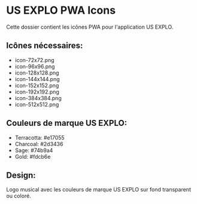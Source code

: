 # US EXPLO PWA Icons

Cette dossier contient les icônes PWA pour l'application US EXPLO.

## Icônes nécessaires:
- icon-72x72.png
- icon-96x96.png  
- icon-128x128.png
- icon-144x144.png
- icon-152x152.png
- icon-192x192.png
- icon-384x384.png
- icon-512x512.png

## Couleurs de marque US EXPLO:
- Terracotta: #e17055
- Charcoal: #2d3436
- Sage: #74b9a4
- Gold: #fdcb6e

## Design:
Logo musical avec les couleurs de marque US EXPLO sur fond transparent ou coloré.